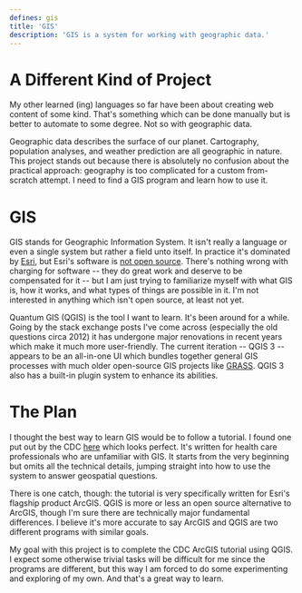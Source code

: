```yaml
---
defines: gis
title: 'GIS'
description: 'GIS is a system for working with geographic data.'
---
```


# A Different Kind of Project

My other learned (ing) languages so far have been about creating web content of some kind. That's something which can be done manually but is better to automate to some degree. Not so with geographic data.

Geographic data describes the surface of our planet. Cartography, population analyses, and weather prediction are all geographic in nature. This project stands out because there is absolutely no confusion about the practical approach: geography is too complicated for a custom from-scratch attempt. I need to find a GIS program and learn how to use it.

# GIS

GIS stands for Geographic Information System. It isn't really a language or even a single system but rather a field unto itself. In practice it's dominated by [Esri](https://www.esri.com/en-us/home), but Esri's software is [not open source](https://www.esri.com/en-us/arcgis/products/arcgis-desktop/buy). There's nothing wrong with charging for software -- they do great work and deserve to be compensated for it -- but I am just trying to familiarize myself with what GIS is, how it works, and what types of things are possible in it. I'm not interested in anything which isn't open source, at least not yet.

Quantum GIS (QGIS) is the tool I want to learn. It's been around for a while. Going by the stack exchange posts I've come across (especially the old questions circa 2012) it has undergone major renovations in recent years which make it much more user-friendly. The current iteration -- QGIS 3 -- appears to be an all-in-one UI which bundles together general GIS processes with much older open-source GIS projects like [GRASS](https://grass.osgeo.org/). QGIS 3 also has a built-in plugin system to enhance its abilities.

# The Plan

I thought the best way to learn GIS would be to follow a tutorial. I found one put out by the CDC [here](https://www.cdc.gov/gis/gis-training.htm) which looks perfect. It's written for health care professionals who are unfamiliar with GIS. It starts from the very beginning but omits all the technical details, jumping straight into how to use the system to answer geospatial questions.

There is one catch, though: the tutorial is very specifically written for Esri's flagship product ArcGIS. QGIS is more or less an open source alternative to ArcGIS, though I'm sure there are technically major fundamental differences. I believe it's more accurate to say ArcGIS and QGIS are two different programs with similar goals.

My goal with this project is to complete the CDC ArcGIS tutorial using QGIS. I expect some otherwise trivial tasks will be difficult for me since the programs are different, but this way I am forced to do some experimenting and exploring of my own. And that's a great way to learn.